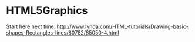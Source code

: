 # HTML5Graphics


Start here next time:
http://www.lynda.com/HTML-tutorials/Drawing-basic-shapes-Rectangles-lines/80782/85050-4.html
